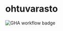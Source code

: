 # ohtuvarasto
![GHA workflow badge](https://github.com/MiikaMatias/ohtuvarasto/workflows/CI/badge.svg)
